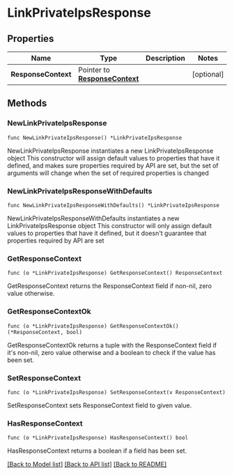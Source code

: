 # LinkPrivateIpsResponse

## Properties

Name | Type | Description | Notes
------------ | ------------- | ------------- | -------------
**ResponseContext** | Pointer to [**ResponseContext**](ResponseContext.md) |  | [optional] 

## Methods

### NewLinkPrivateIpsResponse

`func NewLinkPrivateIpsResponse() *LinkPrivateIpsResponse`

NewLinkPrivateIpsResponse instantiates a new LinkPrivateIpsResponse object
This constructor will assign default values to properties that have it defined,
and makes sure properties required by API are set, but the set of arguments
will change when the set of required properties is changed

### NewLinkPrivateIpsResponseWithDefaults

`func NewLinkPrivateIpsResponseWithDefaults() *LinkPrivateIpsResponse`

NewLinkPrivateIpsResponseWithDefaults instantiates a new LinkPrivateIpsResponse object
This constructor will only assign default values to properties that have it defined,
but it doesn't guarantee that properties required by API are set

### GetResponseContext

`func (o *LinkPrivateIpsResponse) GetResponseContext() ResponseContext`

GetResponseContext returns the ResponseContext field if non-nil, zero value otherwise.

### GetResponseContextOk

`func (o *LinkPrivateIpsResponse) GetResponseContextOk() (*ResponseContext, bool)`

GetResponseContextOk returns a tuple with the ResponseContext field if it's non-nil, zero value otherwise
and a boolean to check if the value has been set.

### SetResponseContext

`func (o *LinkPrivateIpsResponse) SetResponseContext(v ResponseContext)`

SetResponseContext sets ResponseContext field to given value.

### HasResponseContext

`func (o *LinkPrivateIpsResponse) HasResponseContext() bool`

HasResponseContext returns a boolean if a field has been set.


[[Back to Model list]](../README.md#documentation-for-models) [[Back to API list]](../README.md#documentation-for-api-endpoints) [[Back to README]](../README.md)


